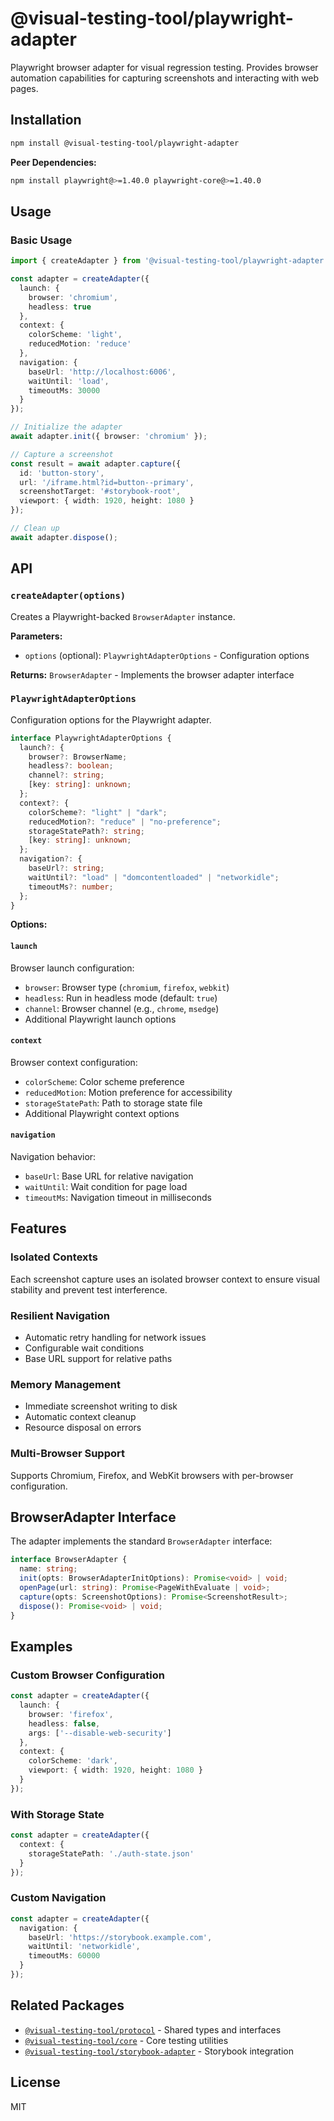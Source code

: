 # @visual-testing-tool/playwright-adapter

Playwright browser adapter for visual regression testing. Provides browser automation capabilities for capturing screenshots and interacting with web pages.

## Installation

```bash
npm install @visual-testing-tool/playwright-adapter
```

**Peer Dependencies:**
```bash
npm install playwright@>=1.40.0 playwright-core@>=1.40.0
```

## Usage

### Basic Usage

```typescript
import { createAdapter } from '@visual-testing-tool/playwright-adapter';

const adapter = createAdapter({
  launch: {
    browser: 'chromium',
    headless: true
  },
  context: {
    colorScheme: 'light',
    reducedMotion: 'reduce'
  },
  navigation: {
    baseUrl: 'http://localhost:6006',
    waitUntil: 'load',
    timeoutMs: 30000
  }
});

// Initialize the adapter
await adapter.init({ browser: 'chromium' });

// Capture a screenshot
const result = await adapter.capture({
  id: 'button-story',
  url: '/iframe.html?id=button--primary',
  screenshotTarget: '#storybook-root',
  viewport: { width: 1920, height: 1080 }
});

// Clean up
await adapter.dispose();
```

## API

### `createAdapter(options)`

Creates a Playwright-backed `BrowserAdapter` instance.

**Parameters:**
- `options` (optional): `PlaywrightAdapterOptions` - Configuration options

**Returns:** `BrowserAdapter` - Implements the browser adapter interface

### `PlaywrightAdapterOptions`

Configuration options for the Playwright adapter.

```typescript
interface PlaywrightAdapterOptions {
  launch?: {
    browser?: BrowserName;
    headless?: boolean;
    channel?: string;
    [key: string]: unknown;
  };
  context?: {
    colorScheme?: "light" | "dark";
    reducedMotion?: "reduce" | "no-preference";
    storageStatePath?: string;
    [key: string]: unknown;
  };
  navigation?: {
    baseUrl?: string;
    waitUntil?: "load" | "domcontentloaded" | "networkidle";
    timeoutMs?: number;
  };
}
```

**Options:**

#### `launch`
Browser launch configuration:
- `browser`: Browser type (`chromium`, `firefox`, `webkit`)
- `headless`: Run in headless mode (default: `true`)
- `channel`: Browser channel (e.g., `chrome`, `msedge`)
- Additional Playwright launch options

#### `context`
Browser context configuration:
- `colorScheme`: Color scheme preference
- `reducedMotion`: Motion preference for accessibility
- `storageStatePath`: Path to storage state file
- Additional Playwright context options

#### `navigation`
Navigation behavior:
- `baseUrl`: Base URL for relative navigation
- `waitUntil`: Wait condition for page load
- `timeoutMs`: Navigation timeout in milliseconds

## Features

### Isolated Contexts
Each screenshot capture uses an isolated browser context to ensure visual stability and prevent test interference.

### Resilient Navigation
- Automatic retry handling for network issues
- Configurable wait conditions
- Base URL support for relative paths

### Memory Management
- Immediate screenshot writing to disk
- Automatic context cleanup
- Resource disposal on errors

### Multi-Browser Support
Supports Chromium, Firefox, and WebKit browsers with per-browser configuration.

## BrowserAdapter Interface

The adapter implements the standard `BrowserAdapter` interface:

```typescript
interface BrowserAdapter {
  name: string;
  init(opts: BrowserAdapterInitOptions): Promise<void> | void;
  openPage(url: string): Promise<PageWithEvaluate | void>;
  capture(opts: ScreenshotOptions): Promise<ScreenshotResult>;
  dispose(): Promise<void> | void;
}
```

## Examples

### Custom Browser Configuration

```typescript
const adapter = createAdapter({
  launch: {
    browser: 'firefox',
    headless: false,
    args: ['--disable-web-security']
  },
  context: {
    colorScheme: 'dark',
    viewport: { width: 1920, height: 1080 }
  }
});
```

### With Storage State

```typescript
const adapter = createAdapter({
  context: {
    storageStatePath: './auth-state.json'
  }
});
```

### Custom Navigation

```typescript
const adapter = createAdapter({
  navigation: {
    baseUrl: 'https://storybook.example.com',
    waitUntil: 'networkidle',
    timeoutMs: 60000
  }
});
```

## Related Packages

- [`@visual-testing-tool/protocol`](../protocol/README.md) - Shared types and interfaces
- [`@visual-testing-tool/core`](../core/README.md) - Core testing utilities
- [`@visual-testing-tool/storybook-adapter`](../storybook-adapter/README.md) - Storybook integration

## License

MIT
